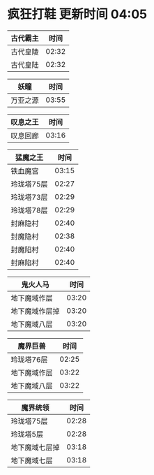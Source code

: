 # 疯狂打鞋 更新时间 04:05

| 古代霸主   | 时间    |
|--------|-------|
| 古代皇陵 | 02:32 |
| 古代皇陆 | 02:32 |

| 妖瞳   | 时间    |
|--------|-------|
| 万亚之源 | 03:55 |

| 叹息之王   | 时间    |
|--------|-------|
| 叹息回廊 | 03:16 |

| 猛魔之王   | 时间    |
|--------|-------|
| 铁血魔宫 | 03:15 |
| 玲珑塔75层 | 02:27 |
| 玲珑塔73层 | 02:29 |
| 玲珑塔78层 | 02:29 |
| 封麻隐村 | 02:40 |
| 封魔隐村 | 02:38 |
| 封魔陷村 | 02:40 |
| 封麻陷村 | 02:40 |

| 鬼火人马   | 时间    |
|--------|-------|
| 地下魔域作层 | 03:20 |
| 地下魔域作层掉 | 03:20 |
| 地下魔域八层 | 03:20 |

| 魔界巨兽   | 时间    |
|--------|-------|
| 玲珑塔76层 | 02:25 |
| 地下魔域作层 | 03:22 |
| 地下魔域八层 | 03:22 |

| 魔界统领   | 时间    |
|--------|-------|
| 玲珑塔75层 | 02:28 |
| 玲珑塔5层 | 02:28 |
| 地下魔域七层掉 | 03:18 |
| 地下魔域七层 | 03:18 |